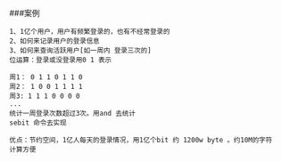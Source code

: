 ###案例

    1、1亿个用户，用户有频繁登录的，也有不经常登录的
    2、如何来记录用户的登录信息
    3、如何来查询活跃用户[如一周内 登录三次的]
    位运算：登录或没登录用0 1 表示
    
    周1： 0 1 1 0 1 1 0
    周2： 1 0 0 1 1 1 1
    周3: 1 1 1 0 0 0 0
    ...
    统计一周登录次数超过3次。用and 去统计
    sebit 命令去实现
    
    优点：节约空间，1亿人每天的登录情况，用1亿个bit 约 1200w byte 。约10M的字符
    计算方便